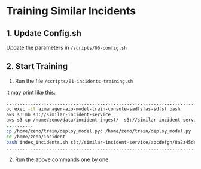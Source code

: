 # Training Similar Incidents

## 1. Update Config.sh

Update the parameters in `/scripts/00-config.sh`

## 2. Start Training

1. Run the file `/scripts/01-incidents-training.sh`

it may print like this. 

```bash
........................................................................
oc exec -it aimanager-aio-model-train-console-sadfsfas-sdfsf bash
aws s3 mb s3://similar-incident-service
aws s3 cp /home/zeno/data/incident-ingest/  s3://similar-incident-service/ --recursive
..........
cp /home/zeno/train/deploy_model.pyc /home/zeno/train/deploy_model.py
cd /home/zeno/incident
bash index_incidents.sh s3://similar-incident-service/abcdefgh/8a2z45ds/incidents.json abcdefgh 8a2z45ds
........................................................................

```

2. Run the above commands one by one.
